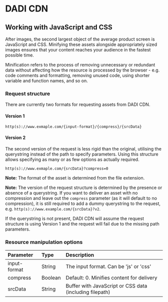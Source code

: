 # DADI CDN

## Working with JavaScript and CSS

After images, the second largest object of the average product screen is JavaScript and CSS. Minifying these assets alongside appropriately sized images ensures that your content reaches your audience in the fastest possible time.

Minification refers to the process of removing unnecessary or redundant data without affecting how the resource is processed by the browser - e.g. code comments and formatting, removing unused code, using shorter variable and function names, and so on.

### Request structure

There are currently two formats for requesting assets from DADI CDN.

#### Version 1

`http(s)://www.exmaple.com/{input-format}/{compress}/{srcData}`

#### Version 2

The second version of the request is less rigid than the original, utilising the querystring instead of the path to specify parameters. Using this structure allows specifying as many or as few options as actually required.

`http(s)://www.exmaple.com/{srcData}?compress=0`

**Note:** The format of the asset is determined from the file extension.

**Note:** The version of the request structure is determined by the presence or absence of a querystring. If you want
to deliver an asset with no compression and leave out the `compress` parameter (as it will default to no compression), it is still required
to add a dummy querystring to the request, e.g. `http(s)://www.example.com/{srcData}?v2`.

If the querystring is not present, DADI CDN will assume the request structure is using Version 1 and the
request will fail due to the missing path parameters.

### Resource manipulation options

| Parameter     | Type          | Description |
| :------------ | :------------ | :---------- |
| input-format | String | The input format. Can be 'js' or 'css' |
| compress | Boolean | Default: 0. Minifies content for delivery |
| srcData | String | Buffer with JavaScript or CSS data (including filepath) |

